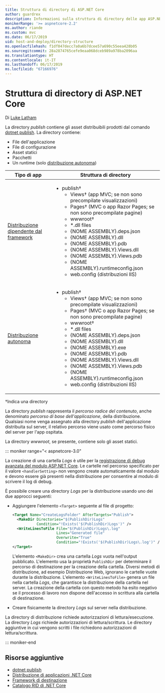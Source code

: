 ```yaml
---
title: Struttura di directory di ASP.NET Core
author: guardrex
description: Informazioni sulla struttura di directory delle app ASP.NET Core pubblicate.
monikerRange: '>= aspnetcore-2.2'
ms.author: riande
ms.custom: mvc
ms.date: 06/17/2019
uid: host-and-deploy/directory-structure
ms.openlocfilehash: f1df047decc7a0a6b7dcee57a690c55eea428b05
ms.sourcegitcommit: 28a2874765cefe9eaa068dceb989a978ba2096aa
ms.translationtype: HT
ms.contentlocale: it-IT
ms.lasthandoff: 06/17/2019
ms.locfileid: "67166976"
---
```

# <a name="aspnet-core-directory-structure"></a>Struttura di directory di ASP.NET Core

Di [Luke Latham](https://github.com/guardrex)

La directory *publish* contiene gli asset distribuibili prodotti dal comando [dotnet publish](/dotnet/core/tools/dotnet-publish). La directory contiene:

* File dell'applicazione
* File di configurazione
* Asset statici
* Pacchetti
* Un runtime (solo [distribuzione autonoma](/dotnet/core/deploying/#self-contained-deployments-scd))

| Tipo di app | Struttura di directory |
| -------- | ------------------- |
| [Distribuzione dipendente dal framework](/dotnet/core/deploying/#framework-dependent-deployments-fdd) | <ul><li>publish&dagger;<ul><li>Views&dagger; (app MVC; se non sono precompilate visualizzazioni)</li><li>Pages&dagger; (MVC o app Razor Pages; se non sono precompilate pagine)</li><li>wwwroot&dagger;</li><li>*\.dll files</li><li>{NOME ASSEMBLY}.deps.json</li><li>{NOME ASSEMBLY}.dll</li><li>{NOME ASSEMBLY}.pdb</li><li>{NOME ASSEMBLY}.Views.dll</li><li>{NOME ASSEMBLY}.Views.pdb</li><li>{NOME ASSEMBLY}.runtimeconfig.json</li><li>web.config (distribuzioni IIS)</li></ul></li></ul> |
| [Distribuzione autonoma](/dotnet/core/deploying/#self-contained-deployments-scd) | <ul><li>publish&dagger;<ul><li>Views&dagger; (app MVC; se non sono precompilate visualizzazioni)</li><li>Pages&dagger; (MVC o app Razor Pages; se non sono precompilate pagine)</li><li>wwwroot&dagger;</li><li>\*.dll files</li><li>{NOME ASSEMBLY}.deps.json</li><li>{NOME ASSEMBLY}.dll</li><li>{NOME ASSEMBLY}.exe</li><li>{NOME ASSEMBLY}.pdb</li><li>{NOME ASSEMBLY}.Views.dll</li><li>{NOME ASSEMBLY}.Views.pdb</li><li>{NOME ASSEMBLY}.runtimeconfig.json</li><li>web.config (distribuzioni IIS)</li></ul></li></ul> |

&dagger;Indica una directory

La directory *publish* rappresenta il *percorso radice del contenuto*, anche denominato *percorso di base dell'applicazione*, della distribuzione. Qualsiasi nome venga assegnato alla directory *publish* dell'applicazione distribuita sul server, il relativo percorso viene usato come percorso fisico del server per l'app ospitata.

La directory *wwwroot*, se presente, contiene solo gli asset statici.

::: moniker range="< aspnetcore-3.0"

La creazione di una cartella *Logs* è utile per la [registrazione di debug avanzata del modulo ASP.NET Core](xref:host-and-deploy/aspnet-core-module#enhanced-diagnostic-logs). Le cartelle nel percorso specificato per il valore `<handlerSetting>` non vengono create automaticamente dal modulo e devono essere già presenti nella distribuzione per consentire al modulo di scrivere il log di debug.

È possibile creare una directory *Logs* per la distribuzione usando uno dei due approcci seguenti:

* Aggiungere l'elemento `<Target>` seguente al file di progetto:

   ```xml
   <Target Name="CreateLogsFolder" AfterTargets="Publish">
     <MakeDir Directories="$(PublishDir)Logs" 
              Condition="!Exists('$(PublishDir)Logs')" />
     <WriteLinesToFile File="$(PublishDir)Logs\.log" 
                       Lines="Generated file" 
                       Overwrite="True" 
                       Condition="!Exists('$(PublishDir)Logs\.log')" />
   </Target>
   ```

   L'elemento `<MakeDir>` crea una cartella *Logs* vuota nell'output pubblicato. L'elemento usa la proprietà `PublishDir` per determinare il percorso di destinazione per la creazione della cartella. Diversi metodi di distribuzione, ad esempio Distribuzione Web, ignorano le cartelle vuote durante la distribuzione. L'elemento `<WriteLinesToFile>` genera un file nella cartella *Logs*, che garantisce la distribuzione della cartella nel server. La creazione della cartella con questo metodo ha esito negativo se il processo di lavoro non dispone dell'accesso in scrittura alla cartella di destinazione.

* Creare fisicamente la directory *Logs* sul server nella distribuzione.

La directory di distribuzione richiede autorizzazioni di lettura/esecuzione. La directory *Logs* richiede autorizzazioni di lettura/scrittura. Le directory aggiuntive in cui vengono scritti i file richiedono autorizzazioni di lettura/scrittura.

::: moniker-end

## <a name="additional-resources"></a>Risorse aggiuntive

* [dotnet publish](/dotnet/core/tools/dotnet-publish)
* [Distribuzione di applicazioni .NET Core](/dotnet/core/deploying/)
* [Framework di destinazione](/dotnet/standard/frameworks)
* [Catalogo RID di .NET Core](/dotnet/core/rid-catalog)
